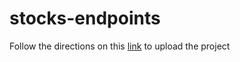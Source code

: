 # stocks-endpoints
Follow the directions on this [link](https://github.com/ppzzmm/stocks-consumer/tree/main) to upload the project
